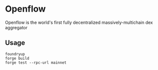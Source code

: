 # Openflow

Openflow is the world's first fully decentralized massively-multichain dex aggregator

## Usage

```
foundryup
forge build
forge test --rpc-url mainnet
```
